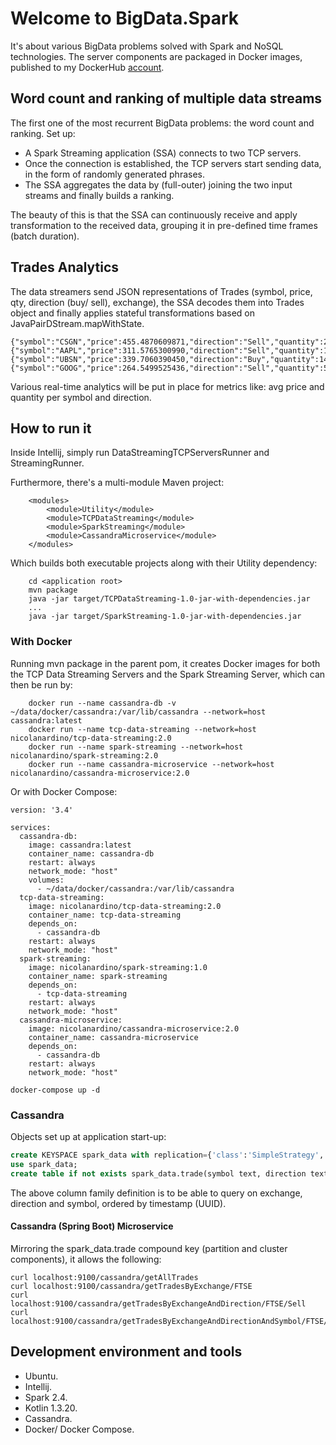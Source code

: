 # Welcome to BigData.Spark

It's about various BigData problems solved with Spark and NoSQL technologies. 
The server components are packaged in Docker images, published to my DockerHub [account](https://hub.docker.com/u/nicolanardino).

## Word count and ranking of multiple data streams
The first one of the most recurrent BigData problems: the word count and ranking.
Set up:
- A Spark Streaming application (SSA) connects to two TCP servers.
- Once the connection is established, the TCP servers start sending data, in the form of randomly generated phrases.
- The SSA aggregates the data by (full-outer) joining the two input streams and finally builds a ranking. 

The beauty of this is that the SSA can continuously receive and apply transformation to the received data, grouping it in pre-defined time frames (batch duration).

## Trades Analytics
The data streamers send JSON representations of Trades (symbol, price, qty, direction (buy/ sell), exchange), the SSA decodes them into Trades object and finally applies stateful transformations based on JavaPairDStream.mapWithState.

```
{"symbol":"CSGN","price":455.4870609871,"direction":"Sell","quantity":28,"exchange":"EUREX"}
{"symbol":"AAPL","price":311.5765300990,"direction":"Sell","quantity":14,"exchange":"FTSE"}
{"symbol":"UBSN","price":339.7060390450,"direction":"Buy","quantity":14,"exchange":"NASDAQ"}
{"symbol":"GOOG","price":264.5499525436,"direction":"Sell","quantity":59,"exchange":"FTSE"}
```
Various real-time analytics will be put in place for metrics like: avg price and quantity per symbol and direction. 

## How to run it
Inside Intellij, simply run DataStreamingTCPServersRunner and StreamingRunner.

Furthermore, there's a multi-module Maven project: 
```unix
    <modules>
        <module>Utility</module>
        <module>TCPDataStreaming</module>
        <module>SparkStreaming</module>
        <module>CassandraMicroservice</module>
    </modules>
```

Which builds both executable projects along with their Utility dependency:

```unix
    cd <application root>
    mvn package
    java -jar target/TCPDataStreaming-1.0-jar-with-dependencies.jar
    ...
    java -jar target/SparkStreaming-1.0-jar-with-dependencies.jar
```
### With Docker
Running mvn package in the parent pom, it creates Docker images for both the TCP Data Streaming Servers and the Spark Streaming Server, which can then be run by:

```unix
    docker run --name cassandra-db -v ~/data/docker/cassandra:/var/lib/cassandra --network=host cassandra:latest
    docker run --name tcp-data-streaming --network=host nicolanardino/tcp-data-streaming:2.0
    docker run --name spark-streaming --network=host nicolanardino/spark-streaming:2.0
    docker run --name cassandra-microservice --network=host nicolanardino/cassandra-microservice:2.0
```
Or with Docker Compose:

```unix
version: '3.4'

services:
  cassandra-db:
    image: cassandra:latest
    container_name: cassandra-db
    restart: always
    network_mode: "host"
    volumes:
      - ~/data/docker/cassandra:/var/lib/cassandra
  tcp-data-streaming:
    image: nicolanardino/tcp-data-streaming:2.0
    container_name: tcp-data-streaming
    depends_on:
      - cassandra-db
    restart: always
    network_mode: "host"
  spark-streaming:
    image: nicolanardino/spark-streaming:1.0
    container_name: spark-streaming
    depends_on:
      - tcp-data-streaming
    restart: always
    network_mode: "host"
  cassandra-microservice:
    image: nicolanardino/cassandra-microservice:2.0
    container_name: cassandra-microservice
    depends_on:
      - cassandra-db
    restart: always
    network_mode: "host"
```

```unix
docker-compose up -d
```

### Cassandra
Objects set up at application start-up:

```sql
create KEYSPACE spark_data with replication={'class':'SimpleStrategy', 'replication_factor':1};
use spark_data;
create table if not exists spark_data.trade(symbol text, direction text, quantity int, price double, exchange text, timestamp timeuuid, primary key (exchange, direction, symbol, timestamp));

```
The above column family definition is to be able to query on exchange, direction and symbol, ordered by timestamp (UUID). 

#### Cassandra (Spring Boot) Microservice
Mirroring the spark_data.trade compound key (partition and cluster components), it allows the following:

```unix
curl localhost:9100/cassandra/getAllTrades
curl localhost:9100/cassandra/getTradesByExchange/FTSE
curl localhost:9100/cassandra/getTradesByExchangeAndDirection/FTSE/Sell
curl localhost:9100/cassandra/getTradesByExchangeAndDirectionAndSymbol/FTSE/Buy/UBS
```

## Development environment and tools
- Ubuntu.
- Intellij.
- Spark 2.4.
- Kotlin 1.3.20.
- Cassandra.
- Docker/ Docker Compose.
